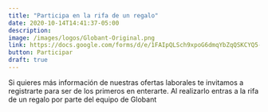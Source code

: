 ```yaml
---
title: "Participa en la rifa de un regalo"
date: 2020-10-14T14:41:37-05:00
description: 
image: /images/logos/Globant-Original.png
link: https://docs.google.com/forms/d/e/1FAIpQLSch9xpoG6dmqYbZqQSKCYQ5-sIYd6fhbU5hSvYErDRcYuLpjg/viewform
button: Participar
draft: true
---
```


Si quieres más información de nuestras ofertas laborales te invitamos a registrarte para ser de los primeros en enterarte.
Al realizarlo entras a la rifa de un regalo por parte del equipo de Globant